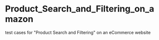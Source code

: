# Product_Search_and_Filtering_on_amazon
test cases for "Product Search and Filtering" on an eCommerce website
